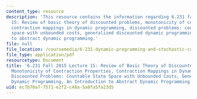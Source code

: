 ```yaml
---
content_type: resource
description: 'This resource contains the information regarding 6.231 fall 2015 lecture
  15: Review of basic theory of discounted problems, monotonicity of contraction properties,
  contraction mappings in dynamic programming, discounted problems: countable state
  space with unbounded costs, generalized discounted dynamic programming, an introduction
  to abstract dynamic programming.'
file: null
file_location: /coursemedia/6-231-dynamic-programming-and-stochastic-control-fall-2015/ec7b70a77571e2f2c48a5a0fa5fa23d5_MIT6_231F15_Lec15.pdf
file_type: application/pdf
resourcetype: Document
title: '6.231 Fall 2015 Lecture 15: Review of Basic Theory of Discounted Problems,
  Monotonicity of Contraction Properties, Contraction Mappings in Dynamic Programming,
  Discounted Problems: Countable State Space with Unbounded Costs, Generalized Discounted
  Dynamic Programming, An Introduction to Abstract Dynamic Programming'
uid: ec7b70a7-7571-e2f2-c48a-5a0fa5fa23d5
---
```


